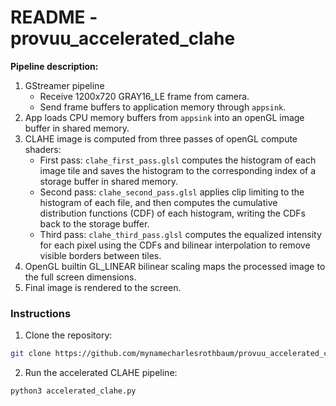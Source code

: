 # README - provuu_accelerated_clahe

**Pipeline description:**
1. GStreamer pipeline
    * Receive 1200x720 GRAY16_LE frame from camera.
    * Send frame buffers to application memory through `appsink`.
2. App loads CPU memory buffers from `appsink` into an openGL image buffer in shared memory.
3. CLAHE image is computed from three passes of openGL compute shaders:
    * First pass: `clahe_first_pass.glsl` computes the histogram of each image tile and saves the histogram to the corresponding index of a storage buffer in shared memory.
    * Second pass: `clahe_second_pass.glsl` applies clip limiting to the histogram of each file, and then computes the cumulative distribution functions (CDF) of each histogram, writing the CDFs back to the storage buffer.
    * Third pass: `clahe_third_pass.glsl` computes the equalized intensity for each pixel using the CDFs and bilinear interpolation to remove visible borders between tiles. 
4. OpenGL builtin GL_LINEAR bilinear scaling maps the processed image to the full screen dimensions.
5. Final image is rendered to the screen.

### Instructions

1. Clone the repository:
```bash
git clone https://github.com/mynamecharlesrothbaum/provuu_accelerated_clahe.git
```

2. Run the accelerated CLAHE pipeline:

```bash
python3 accelerated_clahe.py
```
